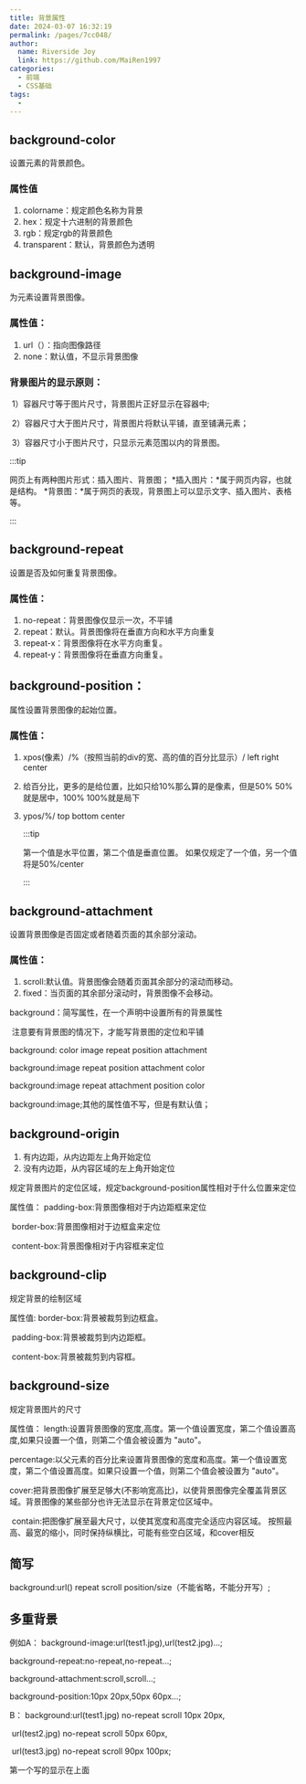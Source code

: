 ```yaml
---
title: 背景属性
date: 2024-03-07 16:32:19
permalink: /pages/7cc048/
author:
  name: Riverside Joy
  link: https://github.com/MaiRen1997
categories:
  - 前端
  - CSS基础
tags:
  - 
---
```

## background-color

设置元素的背景颜色。

### 属性值

1. colorname：规定颜色名称为背景
2.   hex：规定十六进制的背景颜色
3. rgb：规定rgb的背景颜色
4. transparent：默认，背景颜色为透明

## background-image

为元素设置背景图像。

###    属性值：

1. url（）：指向图像路径
2. none：默认值，不显示背景图像

###    背景图片的显示原则：

​    1）容器尺寸等于图片尺寸，背景图片正好显示在容器中;

​    2）容器尺寸大于图片尺寸，背景图片将默认平铺，直至铺满元素；

​    3）容器尺寸小于图片尺寸，只显示元素范围以内的背景图。

:::tip

网页上有两种图片形式：插入图片、背景图；
*插入图片：*属于网页内容，也就是结构。
*背景图：*属于网页的表现，背景图上可以显示文字、插入图片、表格等。

:::

## background-repeat

设置是否及如何重复背景图像。

### 属性值：

1. no-repeat：背景图像仅显示一次，不平铺
2. repeat：默认。背景图像将在垂直方向和水平方向重复
3. repeat-x：背景图像将在水平方向重复。
4. repeat-y：背景图像将在垂直方向重复。

## background-position：

属性设置背景图像的起始位置。 

### 属性值：

1. xpos(像素）/%（按照当前的div的宽、高的值的百分比显示）/ left right center

2. 给百分比，更多的是给位置，比如只给10%那么算的是像素，但是50% 50%就是居中，100%  100%就是局下

3. ypos/%/ top bottom center

   :::tip

   第一个值是水平位置，第二个值是垂直位置。
   如果仅规定了一个值，另一个值将是50%/center

   :::

## background-attachment

设置背景图像是否固定或者随着页面的其余部分滚动。

### 属性值：

1. scroll:默认值。背景图像会随着页面其余部分的滚动而移动。
2. fixed：当页面的其余部分滚动时，背景图像不会移动。

background：简写属性，在一个声明中设置所有的背景属性

​	注意要有背景图的情况下，才能写背景图的定位和平铺

background: color image repeat position attachment

background:image repeat position attachment color

background:image repeat attachment position color

background:image;其他的属性值不写，但是有默认值；

## background-origin

1. 有内边距，从内边距左上角开始定位
2. 没有内边距，从内容区域的左上角开始定位

规定背景图片的定位区域，规定background-position属性相对于什么位置来定位

属性值：
		padding-box:背景图像相对于内边距框来定位

​		border-box:背景图像相对于边框盒来定位

​		content-box:背景图像相对于内容框来定位     

## background-clip

规定背景的绘制区域

属性值:
		border-box:背景被裁剪到边框盒。

​		padding-box:背景被裁剪到内边距框。

​		content-box:背景被裁剪到内容框。

## background-size

规定背景图片的尺寸

属性值：
       length:设置背景图像的宽度,高度。第一个值设置宽度，第二个值设置高度,如果只设置一个值，则第二个值会被设置为 "auto"。

​       percentage:以父元素的百分比来设置背景图像的宽度和高度。第一个值设置宽度，第二个值设置高度。如果只设置一个值，则第二个值会被设置为 "auto"。

​       cover:把背景图像扩展至足够大(不影响宽高比)，以使背景图像完全覆盖背景区域。背景图像的某些部分也许无法显示在背景定位区域中。

​       contain:把图像扩展至最大尺寸，以使其宽度和高度完全适应内容区域。		按照最高、最宽的缩小，同时保持纵横比，可能有些空白区域，和cover相反

## 简写

background:url() repeat scroll position/size（不能省略，不能分开写）;  

## 多重背景

例如A：
   background-image:url(test1.jpg),url(test2.jpg)...;

   background-repeat:no-repeat,no-repeat...; 

   background-attachment:scroll,scroll...; 

   background-position:10px 20px,50px 60px...;

   B：
   background:url(test1.jpg) no-repeat scroll 10px 20px,

​             url(test2.jpg) no-repeat scroll 50px 60px,

​             url(test3.jpg) no-repeat scroll 90px 100px;

  第一个写的显示在上面



